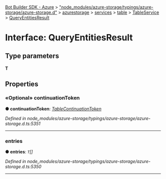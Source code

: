 [Bot Builder SDK - Azure](../README.md) > ["node_modules/azure-storage/typings/azure-storage/azure-storage.d"](../modules/_node_modules_azure_storage_typings_azure_storage_azure_storage_d_.md) > [azurestorage](../modules/_node_modules_azure_storage_typings_azure_storage_azure_storage_d_.azurestorage.md) > [services](../modules/_node_modules_azure_storage_typings_azure_storage_azure_storage_d_.azurestorage.services.md) > [table](../modules/_node_modules_azure_storage_typings_azure_storage_azure_storage_d_.azurestorage.services.table.md) > [TableService](../modules/_node_modules_azure_storage_typings_azure_storage_azure_storage_d_.azurestorage.services.table.tableservice.md) > [QueryEntitiesResult](../interfaces/_node_modules_azure_storage_typings_azure_storage_azure_storage_d_.azurestorage.services.table.tableservice.queryentitiesresult.md)



# Interface: QueryEntitiesResult

## Type parameters
#### T 

## Properties
<a id="continuationtoken"></a>

### «Optional» continuationToken

**●  continuationToken**:  *[TableContinuationToken](_node_modules_azure_storage_typings_azure_storage_azure_storage_d_.azurestorage.services.table.tableservice.tablecontinuationtoken.md)* 

*Defined in node_modules/azure-storage/typings/azure-storage/azure-storage.d.ts:5351*





___

<a id="entries"></a>

###  entries

**●  entries**:  *`T`[]* 

*Defined in node_modules/azure-storage/typings/azure-storage/azure-storage.d.ts:5350*





___


